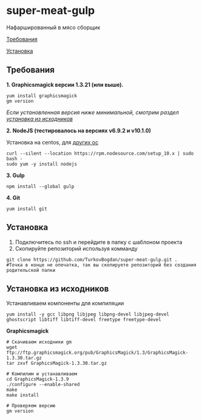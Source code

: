 # super-meat-gulp
Нафаршированный в мясо сборщик

[Требования](#Требования)

[Установка](#Установка)


## Требования
**1. Graphicsmagick версии 1.3.21 (или выше).**
```
yum install graphicsmagick
gm version
```
*Если установленная версия ниже минимальной, смотрим раздел [установка из исходников](#Установка-из-исходников)*

**2. NodeJS (тестировалось на версиях v6.9.2 и v10.1.0)**

Установка на centos, для [других ос](https://nodejs.org/en/download/package-manager/)
```
curl --silent --location https://rpm.nodesource.com/setup_10.x | sudo bash -
sudo yum -y install nodejs
```


**3. Gulp**
```
npm install --global gulp
```

**4. Git**
```
yum install git
```

## Установка
1. Подключитесь по ssh и перейдите в папку с шаблоном проекта
2. Скопируйте репозиторий используя комманду
```
git clone https://github.com/TurkovBogdan/super-meat-gulp.git .
#Точка в конце не опечатка, так вы скопируете репозиторий без создания родительской папки
```

## Установка из исходников
Устанавливаем компоненты для компиляции
```
yum install -y gcc libpng libjpeg libpng-devel libjpeg-devel ghostscript libtiff libtiff-devel freetype freetype-devel
```
**Graphicsmagick**
```
# Скачиваем исходники gm
wget ftp://ftp.graphicsmagick.org/pub/GraphicsMagick/1.3/GraphicsMagick-1.3.30.tar.gz
tar zxvf GraphicsMagick-1.3.30.tar.gz

# Компилим и устанавливаем
cd GraphicsMagick-1.3.9
./configure --enable-shared
make
make install

# Проверяем версию
gm version
```
